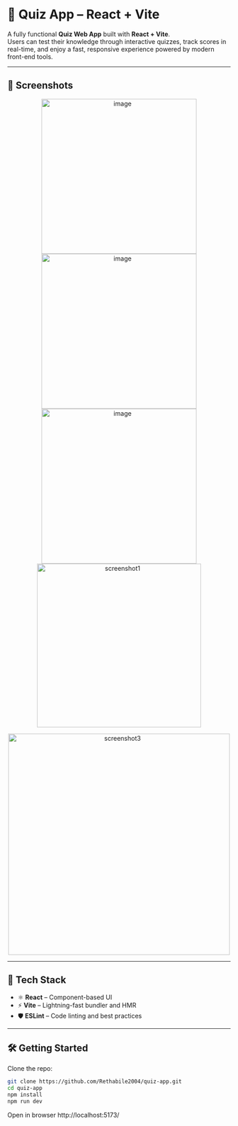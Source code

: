 # 🎯 Quiz App – React + Vite  

A fully functional **Quiz Web App** built with **React + Vite**.  
Users can test their knowledge through interactive quizzes, track scores in real-time, and enjoy a fast, responsive experience powered by modern front-end tools.  

---

## 📸 Screenshots  

<p align="center">
<img width="350" alt="image" src="https://github.com/user-attachments/assets/d9dccbf2-a7b3-44b2-b531-f50c4e198bd7" />
<img width="350" alt="image" src="https://github.com/user-attachments/assets/58b467c7-edc3-4377-bead-3389034efae4" />
<img width="350" alt="image" src="https://github.com/user-attachments/assets/b3f62f4e-d213-4bda-883b-ec34fa1f886a" />
  <img width="370"  alt="screenshot1" src="https://github.com/user-attachments/assets/d4d2604a-68bf-43a0-80dc-6e28570c352d" />
</p>  

<p align="center">
  <img src="https://github.com/user-attachments/assets/8da6e02f-1a66-43f4-a705-90618b8e478a" alt="screenshot3" width="500" />
</p>  

---

## 🚀 Tech Stack  

- ⚛️ **React** – Component-based UI  
- ⚡ **Vite** – Lightning-fast bundler and HMR  
- 🛡️ **ESLint** – Code linting and best practices  

---

## 🛠️ Getting Started  

Clone the repo:  
```bash
git clone https://github.com/Rethabile2004/quiz-app.git
cd quiz-app
npm install
npm run dev
```
Open in browser
http://localhost:5173/


